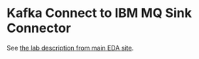 # Kafka Connect to IBM MQ Sink Connector

See [the lab description from main EDA site](https://ibm-cloud-architecture.github.io/refarch-eda/use-cases/connect-mq/).